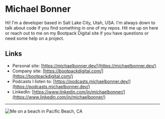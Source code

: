 # Michael Bonner

Hi! I'm a developer based in Salt Lake City, Utah, USA. I'm always down to talk about code if you find something in one of my repos. Hit me up on here or reach out to me on my Bootpack Digital site if you have questions or need some help on a project.

## Links

- Personal site: [https://michaelbonner.dev/](https://michaelbonner.dev/)
- Company site: [https://bootpackdigital.com/](https://bootpackdigital.com/)
- Podcasts I listen to: [https://podcasts.michaelbonner.dev/](https://podcasts.michaelbonner.dev/)
- LinkedIn: [https://www.linkedin.com/in/michaelbonner/](https://www.linkedin.com/in/michaelbonner/)

---

![Me on a beach in Pacific Beach, CA](https://michaelbonner.dev/images/on-the-beach-600.jpg)
